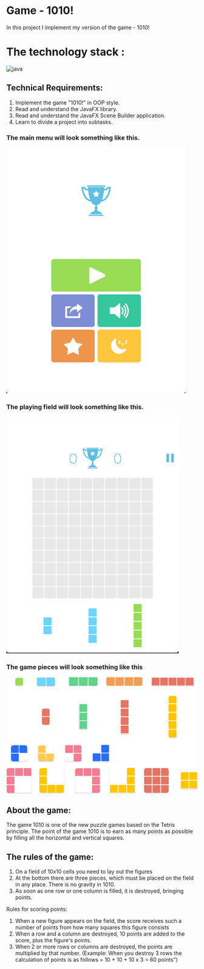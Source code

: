 # Game - 1010!

In this project I implement my version of the game - 1010!

# The technology stack :

![java](https://img.shields.io/badge/Java--17-ED8B00?style=for-the-badge&logo=java&logoColor=white)


## Technical Requirements:
1. Implement the game "1010!" in OOP style.
2. Read and understand the JavaFX library.
3. Read and understand the JavaFX Scene Builder application.
4. Learn to divide a project into subtasks.


### The main menu will look something like this.
![](img/mainMenu.png)

### The playing field will look something like this.
![](img/gameTable.png)

### The game pieces will look something like this
![](img/figures.png)

## About the game:
The game 1010 is one of the new puzzle games based on the Tetris principle. 
The point of the game 1010 is to earn as many points as possible by filling all the horizontal and vertical squares.

## The rules of the game: 
1. On a field of 10x10 cells you need to lay out the figures
2. At the bottom there are three pieces, which must be placed on the field in any place. There is no gravity in 1010.
3. As soon as one row or one column is filled, it is destroyed, bringing points.

Rules for scoring points:
1. When a new figure appears on the field, the  score  receives such a number of points from how many squares this figure consists
2. When a row and a column are destroyed, 10 points are added to the score, plus the figure's points.
3. When 2 or more rows or columns are destroyed, the points are multiplied by that number.
   (Example: When you destroy 3 rows the calculation of points is as follows = 10 + 10 + 10 x 3 = 60 points")